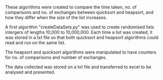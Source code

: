 These algorithms were created to compare the time taken, no. of comparisons and no. of exchanges between quicksort and heapsort, and how they differ when the size of the list increases.

A first algorithm "createDataSets.py" was used to create randomised lists intergers of lengths 10,000 to 10,000,000. Each time a list was created, it was stored in a txt file so that both quicksort and heapsort algorithms could read and run on the same list. 

The heapsort and quicksort algorithms were manipulated to have counters for no. of comparisons and number of exchanges.

The data collected was stored on a txt file and transferred to excel to be analysed and presented.

